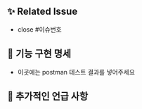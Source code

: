 ## ✨ Related Issue
- close #이슈번호
  <br/>

## 📝 기능 구현 명세
- 이곳에는 postman 테스트 결과를 넣어주세요

## 🐥 추가적인 언급 사항
